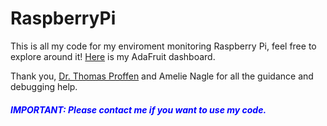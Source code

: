 # RaspberryPi

This is all my code for my enviroment monitoring Raspberry Pi, feel free to explore around it! <a href= "https://io.adafruit.com/Thuviksa/dashboards/weather-monitor">Here</a> is my AdaFruit dashboard.

Thank you, <a href= "https://github.com/tproffen">Dr. Thomas Proffen</a> and Amelie Nagle for all the guidance and debugging help.

<h5 style= "color:blue;">IMPORTANT: Please contact me if you want to use my code.</h5>